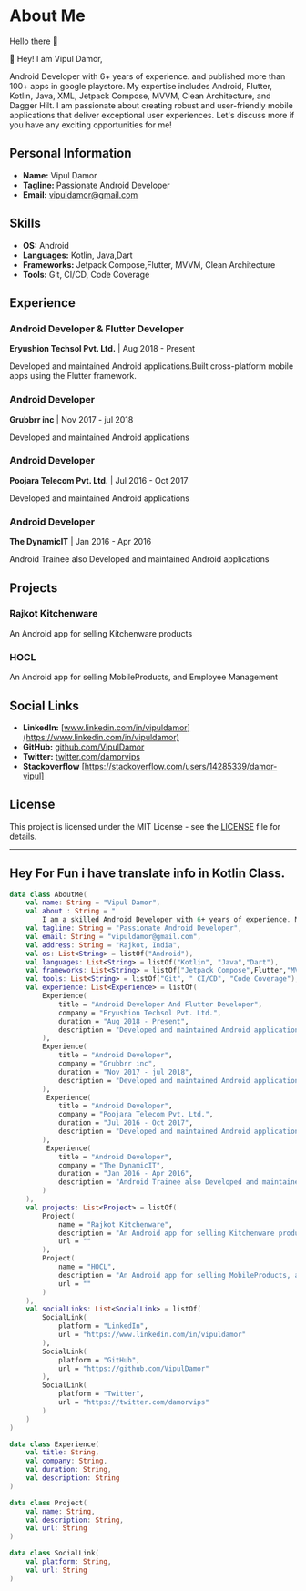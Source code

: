 # About Me


Hello there 👋

👋 Hey! I am Vipul Damor,

Android Developer with 6+ years of experience. and published more than 100+ apps in google playstore. My expertise includes Android, Flutter, Kotlin, Java, XML, Jetpack Compose, MVVM, Clean Architecture, and Dagger Hilt. I am passionate about creating robust and user-friendly mobile applications that deliver exceptional user experiences. Let's discuss more if you have any exciting opportunities for me!

## Personal Information

- **Name:** Vipul Damor
- **Tagline:** Passionate Android Developer
- **Email:** vipuldamor@gmail.com


## Skills

- **OS:** Android
- **Languages:** Kotlin, Java,Dart
- **Frameworks:** Jetpack Compose,Flutter, MVVM, Clean Architecture
- **Tools:** Git, CI/CD, Code Coverage

## Experience

### Android Developer & Flutter Developer
**Eryushion Techsol Pvt. Ltd.** | Aug 2018 - Present

Developed and maintained Android applications.Built cross-platform mobile apps using the Flutter framework.

### Android Developer
**Grubbrr inc** | Nov 2017 - jul 2018

Developed and maintained Android applications

### Android Developer
**Poojara Telecom Pvt. Ltd.** | Jul 2016 - Oct 2017

Developed and maintained Android applications


### Android Developer
**The DynamicIT** | Jan 2016 - Apr 2016

Android Trainee also Developed and maintained Android applications


## Projects

### Rajkot Kitchenware
An Android app for selling Kitchenware products

### HOCL
An Android app for selling MobileProducts, and Employee Management


## Social Links

- **LinkedIn:** [www.linkedin.com/in/vipuldamor](https://www.linkedin.com/in/vipuldamor)
- **GitHub:** [github.com/VipulDamor](https://github.com/VipulDamor)
- **Twitter:** [twitter.com/damorvips](https://twitter.com/damorvips)
- **Stackoverflow** [https://stackoverflow.com/users/14285339/damor-vipul]

## License

This project is licensed under the MIT License - see the [LICENSE](LICENSE) file for details.

---

## Hey For Fun i have translate info in Kotlin Class. 


```kotlin
data class AboutMe(
    val name: String = "Vipul Damor",
    val about : String = "
        I am a skilled Android Developer with 6+ years of experience. My expertise includes Android, Flutter, Kotlin, Java, XML, Jetpack                                   Compose, MVVM, Clean Architecture, and Dagger Hilt. I am passionate about creating robust and user-friendly mobile applications that                              deliver exceptional user experiences. Let's discuss more if you have any exciting opportunities for me!"
    val tagline: String = "Passionate Android Developer",
    val email: String = "vipuldamor@gmail.com",
    val address: String = "Rajkot, India",
    val os: List<String> = listOf("Android"),
    val languages: List<String> = listOf("Kotlin", "Java","Dart"),
    val frameworks: List<String> = listOf("Jetpack Compose",Flutter,"MVVM", "Clean Architecture"),
    val tools: List<String> = listOf("Git", " CI/CD", "Code Coverage"),
    val experience: List<Experience> = listOf(
        Experience(
            title = "Android Developer And Flutter Developer",
            company = "Eryushion Techsol Pvt. Ltd.",
            duration = "Aug 2018 - Present",
            description = "Developed and maintained Android applications.Built cross-platform mobile apps using the Flutter framework."
        ),
        Experience(
            title = "Android Developer",
            company = "Grubbrr inc",
            duration = "Nov 2017 - jul 2018",
            description = "Developed and maintained Android applications"
        ),
         Experience(
            title = "Android Developer",
            company = "Poojara Telecom Pvt. Ltd.",
            duration = "Jul 2016 - Oct 2017",
            description = "Developed and maintained Android applications"
        ),
         Experience(
            title = "Android Developer",
            company = "The DynamicIT",
            duration = "Jan 2016 - Apr 2016",
            description = "Android Trainee also Developed and maintained Android applications"
        )
    ),
    val projects: List<Project> = listOf(
        Project(
            name = "Rajkot Kitchenware",
            description = "An Android app for selling Kitchenware products",
            url = ""
        ),
        Project(
            name = "HOCL",
            description = "An Android app for selling MobileProducts, and Employee Management",
            url = ""
        )
    ),
    val socialLinks: List<SocialLink> = listOf(
        SocialLink(
            platform = "LinkedIn",
            url = "https://www.linkedin.com/in/vipuldamor"
        ),
        SocialLink(
            platform = "GitHub",
            url = "https://github.com/VipulDamor"
        ),
        SocialLink(
            platform = "Twitter",
            url = "https://twitter.com/damorvips"
        )
    )
)

data class Experience(
    val title: String,
    val company: String,
    val duration: String,
    val description: String
)

data class Project(
    val name: String,
    val description: String,
    val url: String
)

data class SocialLink(
    val platform: String,
    val url: String
)

